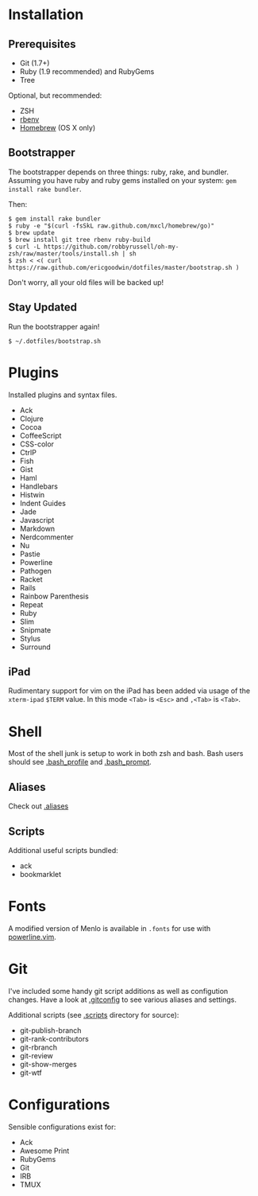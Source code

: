 Installation
============

Prerequisites
-------------

* Git (1.7+)
* Ruby (1.9 recommended) and RubyGems
* Tree

Optional, but recommended:

* ZSH
* [rbenv](http://rbenv.org)
* [Homebrew](http://mxcl.github.com/homebrew/) (OS X only)


Bootstrapper
------------



The bootstrapper depends on three things: ruby, rake, and bundler. Assuming you
have ruby and ruby gems installed on your system: `gem install rake bundler`.

Then:

``` bash-session
$ gem install rake bundler
$ ruby -e "$(curl -fsSkL raw.github.com/mxcl/homebrew/go)"
$ brew update
$ brew install git tree rbenv ruby-build
$ curl -L https://github.com/robbyrussell/oh-my-zsh/raw/master/tools/install.sh | sh
$ zsh < <( curl https://raw.github.com/ericgoodwin/dotfiles/master/bootstrap.sh )
```

Don't worry, all your old files will be backed up!


Stay Updated
------------

Run the bootstrapper again!

``` bash-session
$ ~/.dotfiles/bootstrap.sh
```

Plugins
=======

Installed plugins and syntax files.

* Ack
* Clojure
* Cocoa
* CoffeeScript
* CSS-color
* CtrlP
* Fish
* Gist
* Haml
* Handlebars
* Histwin
* Indent Guides
* Jade
* Javascript
* Markdown
* Nerdcommenter
* Nu
* Pastie
* Powerline
* Pathogen
* Racket
* Rails
* Rainbow Parenthesis
* Repeat
* Ruby
* Slim
* Snipmate
* Stylus
* Surround


iPad
----

Rudimentary support for vim on the iPad has been added via usage of the
`xterm-ipad` `$TERM` value. In this mode `<Tab>` is `<Esc>` and `,<Tab>` is
`<Tab>`.


Shell
=====

Most of the shell junk is setup to work in both zsh and bash. Bash users should
see [.bash_profile](https://github.com/ericgoodwin/dotfiles/blob/master/.bash_profile)
and [.bash_prompt](https://github.com/ericgoodwin/dotfiles/blob/master/.bash_prompt).


Aliases
-------

Check out [.aliases](https://github.com/ericgoodwin/dotfiles/blob/master/.aliases)


Scripts
-------

Additional useful scripts bundled:

* ack
* bookmarklet

Fonts
=====

A modified version of Menlo is available in `.fonts` for use with [powerline.vim](https://github.com/Lokaltog/vim-powerline/).


Git
===

I've included some handy git script additions as well as configution changes.
Have a look at
[.gitconfig](https://github.com/ericgoodwin/dotfiles/blob/master/.gitconfig) to see
various aliases and settings.

Additional scripts (see [.scripts](https://github.com/ericgoodwin/dotfiles/tree/master/.scripts/) directory for source):

* git-publish-branch
* git-rank-contributors
* git-rbranch
* git-review
* git-show-merges
* git-wtf


Configurations
==============

Sensible configurations exist for:

* Ack
* Awesome Print
* RubyGems
* Git
* IRB
* TMUX

